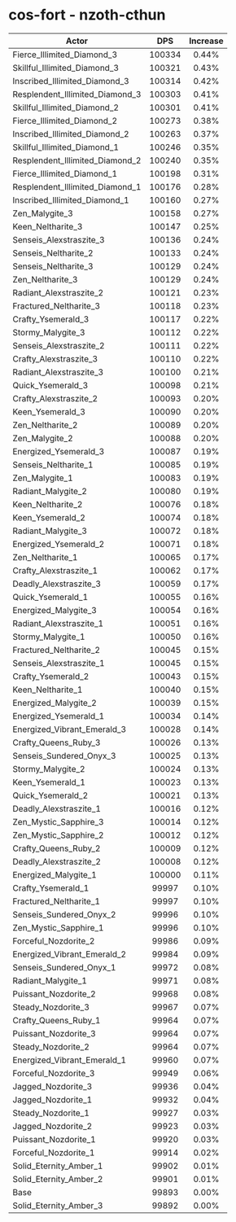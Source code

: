 # cos-fort - nzoth-cthun
| Actor | DPS | Increase |
|---|:---:|:---:|
|Fierce_Illimited_Diamond_3|100334|0.44%|
|Skillful_Illimited_Diamond_3|100321|0.43%|
|Inscribed_Illimited_Diamond_3|100314|0.42%|
|Resplendent_Illimited_Diamond_3|100303|0.41%|
|Skillful_Illimited_Diamond_2|100301|0.41%|
|Fierce_Illimited_Diamond_2|100273|0.38%|
|Inscribed_Illimited_Diamond_2|100263|0.37%|
|Skillful_Illimited_Diamond_1|100246|0.35%|
|Resplendent_Illimited_Diamond_2|100240|0.35%|
|Fierce_Illimited_Diamond_1|100198|0.31%|
|Resplendent_Illimited_Diamond_1|100176|0.28%|
|Inscribed_Illimited_Diamond_1|100160|0.27%|
|Zen_Malygite_3|100158|0.27%|
|Keen_Neltharite_3|100147|0.25%|
|Senseis_Alexstraszite_3|100136|0.24%|
|Senseis_Neltharite_2|100133|0.24%|
|Senseis_Neltharite_3|100129|0.24%|
|Zen_Neltharite_3|100129|0.24%|
|Radiant_Alexstraszite_2|100121|0.23%|
|Fractured_Neltharite_3|100118|0.23%|
|Crafty_Ysemerald_3|100117|0.22%|
|Stormy_Malygite_3|100112|0.22%|
|Senseis_Alexstraszite_2|100111|0.22%|
|Crafty_Alexstraszite_3|100110|0.22%|
|Radiant_Alexstraszite_3|100100|0.21%|
|Quick_Ysemerald_3|100098|0.21%|
|Crafty_Alexstraszite_2|100093|0.20%|
|Keen_Ysemerald_3|100090|0.20%|
|Zen_Neltharite_2|100089|0.20%|
|Zen_Malygite_2|100088|0.20%|
|Energized_Ysemerald_3|100087|0.19%|
|Senseis_Neltharite_1|100085|0.19%|
|Zen_Malygite_1|100083|0.19%|
|Radiant_Malygite_2|100080|0.19%|
|Keen_Neltharite_2|100076|0.18%|
|Keen_Ysemerald_2|100074|0.18%|
|Radiant_Malygite_3|100072|0.18%|
|Energized_Ysemerald_2|100071|0.18%|
|Zen_Neltharite_1|100065|0.17%|
|Crafty_Alexstraszite_1|100062|0.17%|
|Deadly_Alexstraszite_3|100059|0.17%|
|Quick_Ysemerald_1|100055|0.16%|
|Energized_Malygite_3|100054|0.16%|
|Radiant_Alexstraszite_1|100051|0.16%|
|Stormy_Malygite_1|100050|0.16%|
|Fractured_Neltharite_2|100045|0.15%|
|Senseis_Alexstraszite_1|100045|0.15%|
|Crafty_Ysemerald_2|100043|0.15%|
|Keen_Neltharite_1|100040|0.15%|
|Energized_Malygite_2|100039|0.15%|
|Energized_Ysemerald_1|100034|0.14%|
|Energized_Vibrant_Emerald_3|100028|0.14%|
|Crafty_Queens_Ruby_3|100026|0.13%|
|Senseis_Sundered_Onyx_3|100025|0.13%|
|Stormy_Malygite_2|100024|0.13%|
|Keen_Ysemerald_1|100023|0.13%|
|Quick_Ysemerald_2|100021|0.13%|
|Deadly_Alexstraszite_1|100016|0.12%|
|Zen_Mystic_Sapphire_3|100014|0.12%|
|Zen_Mystic_Sapphire_2|100012|0.12%|
|Crafty_Queens_Ruby_2|100009|0.12%|
|Deadly_Alexstraszite_2|100008|0.12%|
|Energized_Malygite_1|100000|0.11%|
|Crafty_Ysemerald_1|99997|0.10%|
|Fractured_Neltharite_1|99997|0.10%|
|Senseis_Sundered_Onyx_2|99996|0.10%|
|Zen_Mystic_Sapphire_1|99996|0.10%|
|Forceful_Nozdorite_2|99986|0.09%|
|Energized_Vibrant_Emerald_2|99984|0.09%|
|Senseis_Sundered_Onyx_1|99972|0.08%|
|Radiant_Malygite_1|99971|0.08%|
|Puissant_Nozdorite_2|99968|0.08%|
|Steady_Nozdorite_3|99967|0.07%|
|Crafty_Queens_Ruby_1|99964|0.07%|
|Puissant_Nozdorite_3|99964|0.07%|
|Steady_Nozdorite_2|99964|0.07%|
|Energized_Vibrant_Emerald_1|99960|0.07%|
|Forceful_Nozdorite_3|99949|0.06%|
|Jagged_Nozdorite_3|99936|0.04%|
|Jagged_Nozdorite_1|99932|0.04%|
|Steady_Nozdorite_1|99927|0.03%|
|Jagged_Nozdorite_2|99923|0.03%|
|Puissant_Nozdorite_1|99920|0.03%|
|Forceful_Nozdorite_1|99914|0.02%|
|Solid_Eternity_Amber_1|99902|0.01%|
|Solid_Eternity_Amber_2|99901|0.01%|
|Base|99893|0.00%|
|Solid_Eternity_Amber_3|99892|0.00%|
